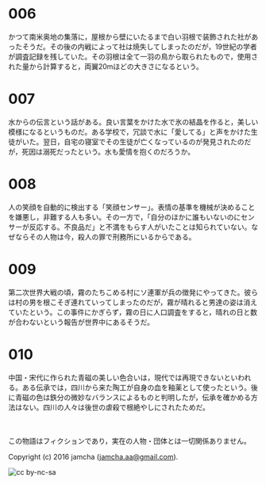 

# 006

かつて南米奥地の集落に，屋根から壁にいたるまで白い羽根で装飾された社があったそうだ。その後の内戦によって社は焼失してしまったのだが，19世紀の学者が調査記録を残していた。その羽根は全て一羽の鳥から取られたもので，使用された量から計算すると，両翼20mほどの大きさになるという。  


# 007

水からの伝言という話がある。良い言葉をかけた水で氷の結晶を作ると，美しい模様になるというものだ。ある学校で，冗談で水に「愛してる」と声をかけた生徒がいた。翌日，自宅の寝室でその生徒が亡くなっているのが発見されたのだが，死因は溺死だったという。水も愛情を抱くのだろうか。  


# 008

人の笑顔を自動的に検出する「笑顔センサー」。表情の基準を機械が決めることを嫌悪し，非難する人も多い。その一方で，「自分のほかに誰もいないのにセンサーが反応する。不良品だ」と不満をもらす人がいたことは知られていない。なぜならその人物は今，殺人の罪で刑務所にいるからである。  


# 009

第二次世界大戦の頃，霧のたちこめる村にソ連軍が兵の徴発にやってきた。彼らは村の男を根こそぎ連れていってしまったのだが，霧が晴れると男達の姿は消えていたという。この事件にかぎらず，霧の日に人口調査をすると，晴れの日と数が合わないという報告が世界中にあるそうだ。  


# 010

中国・宋代に作られた青磁の美しい色合いは，現代では再現できないといわれる。ある伝承では，四川から来た陶工が自身の血を釉薬として使ったという。後に青磁の色は鉄分の微妙なバランスによるものと判明したが，伝承を確かめる方法はない。四川の人々は後世の虐殺で根絶やしにされたためだ。  

<br>  
<br>  
この物語はフィクションであり，実在の人物・団体とは一切関係ありません。  

Copyright (c) 2016 jamcha (jamcha.aa@gmail.com).  

![cc by-nc-sa](https://i.creativecommons.org/l/by-nc-sa/4.0/88x31.png)  

